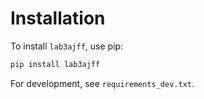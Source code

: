 # Installation

To install `lab3ajff`, use pip:

```bash
pip install lab3ajff
```

For development, see `requirements_dev.txt`.
